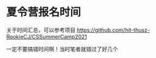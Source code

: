 # 夏令营报名时间

关于时间汇总，可以参考项目 https://github.com/hit-thusz-RookieCJ/CSSummerCamp2021

一定不要搞错时间啊！当时笔者就错过了好几个